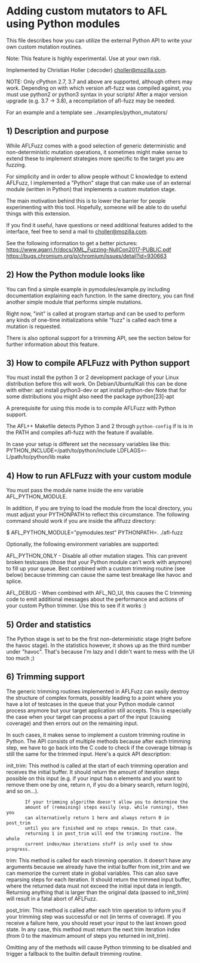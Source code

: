 # Adding custom mutators to AFL using Python modules

  This file describes how you can utilize the external Python API to write
  your own custom mutation routines.

  Note: This feature is highly experimental. Use at your own risk.

  Implemented by Christian Holler (:decoder) <choller@mozilla.com>.

  NOTE: Only cPython 2.7, 3.7 and above are supported, although others may work.
  Depending on with which version afl-fuzz was compiled against, you must use
  python2 or python3 syntax in your scripts!
  After a major version upgrade (e.g. 3.7 -> 3.8), a recompilation of afl-fuzz may be needed.

  For an example and a template see ../examples/python_mutators/


## 1) Description and purpose

While AFLFuzz comes with a good selection of generic deterministic and
non-deterministic mutation operations, it sometimes might make sense to extend
these to implement strategies more specific to the target you are fuzzing.

For simplicity and in order to allow people without C knowledge to extend
AFLFuzz, I implemented a "Python" stage that can make use of an external
module (written in Python) that implements a custom mutation stage.

The main motivation behind this is to lower the barrier for people
experimenting with this tool. Hopefully, someone will be able to do useful
things with this extension.

If you find it useful, have questions or need additional features added to the
interface, feel free to send a mail to <choller@mozilla.com>.

See the following information to get a better pictures:
  https://www.agarri.fr/docs/XML_Fuzzing-NullCon2017-PUBLIC.pdf
  https://bugs.chromium.org/p/chromium/issues/detail?id=930663


## 2) How the Python module looks like

You can find a simple example in pymodules/example.py including documentation
explaining each function. In the same directory, you can find another simple
module that performs simple mutations.

Right now, "init" is called at program startup and can be used to perform any
kinds of one-time initializations while "fuzz" is called each time a mutation
is requested.

There is also optional support for a trimming API, see the section below for
further information about this feature.


## 3) How to compile AFLFuzz with Python support

You must install the python 3 or 2 development package of your Linux
distribution before this will work. On Debian/Ubuntu/Kali this can be done
with either:
  apt install python3-dev
or
  apt install python-dev
Note that for some distributions you might also need the package python[23]-apt

A prerequisite for using this mode is to compile AFLFuzz with Python support.

The AFL++ Makefile detects Python 3 and 2 through `python-config` if is is in the PATH
and compiles afl-fuzz with the feature if available.

In case your setup is different set the necessary variables like this:
PYTHON_INCLUDE=/path/to/python/include LDFLAGS=-L/path/to/python/lib make


## 4) How to run AFLFuzz with your custom module

You must pass the module name inside the env variable AFL_PYTHON_MODULE.

In addition, if you are trying to load the module from the local directory,
you must adjust your PYTHONPATH to reflect this circumstance. The following
command should work if you are inside the aflfuzz directory:

$ AFL_PYTHON_MODULE="pymodules.test" PYTHONPATH=. ./afl-fuzz

Optionally, the following environment variables are supported:

AFL_PYTHON_ONLY - Disable all other mutation stages. This can prevent broken
                  testcases (those that your Python module can't work with
                  anymore) to fill up your queue. Best combined with a custom
                  trimming routine (see below) because trimming can cause the
                  same test breakage like havoc and splice.

AFL_DEBUG       - When combined with AFL_NO_UI, this causes the C trimming code
                  to emit additional messages about the performance and actions
                  of your custom Python trimmer. Use this to see if it works :)


## 5) Order and statistics

The Python stage is set to be the first non-deterministic stage (right before
the havoc stage). In the statistics however, it shows up as the third number
under "havoc". That's because I'm lazy and I didn't want to mess with the UI
too much ;)


## 6) Trimming support

The generic trimming routines implemented in AFLFuzz can easily destroy the
structure of complex formats, possibly leading to a point where you have a lot
of testcases in the queue that your Python module cannot process anymore but
your target application still accepts. This is especially the case when your
target can process a part of the input (causing coverage) and then errors out
on the remaining input.

In such cases, it makes sense to implement a custom trimming routine in Python.
The API consists of multiple methods because after each trimming step, we have
to go back into the C code to check if the coverage bitmap is still the same
for the trimmed input. Here's a quick API description:

init_trim: This method is called at the start of each trimming operation
           and receives the initial buffer. It should return the amount
           of iteration steps possible on this input (e.g. if your input
           has n elements and you want to remove them one by one, return n,
           if you do a binary search, return log(n), and so on...).

           If your trimming algorithm doesn't allow you to determine the
           amount of (remaining) steps easily (esp. while running), then you
           can alternatively return 1 here and always return 0 in post_trim
           until you are finished and no steps remain. In that case,
           returning 1 in post_trim will end the trimming routine. The whole
           current index/max iterations stuff is only used to show progress.

trim:      This method is called for each trimming operation. It doesn't
           have any arguments because we already have the initial buffer
           from init_trim and we can memorize the current state in global
           variables. This can also save reparsing steps for each iteration.
           It should return the trimmed input buffer, where the returned data
           must not exceed the initial input data in length. Returning anything
           that is larger than the original data (passed to init_trim) will
           result in a fatal abort of AFLFuzz.

post_trim: This method is called after each trim operation to inform you
           if your trimming step was successful or not (in terms of coverage).
           If you receive a failure here, you should reset your input to the
           last known good state.
           In any case, this method must return the next trim iteration index
           (from 0 to the maximum amount of steps you returned in init_trim).

Omitting any of the methods will cause Python trimming to be disabled and
trigger a fallback to the builtin default trimming routine.
